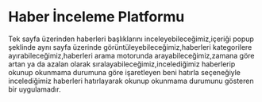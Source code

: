 # Haber İnceleme Platformu
Tek sayfa üzerinden haberleri başlıklarını inceleyebileceğimiz,içeriği popup şeklinde aynı sayfa üzerinde görüntüleyebileceğimiz,haberleri kategorilere ayırabileceğimiz,haberleri arama motorunda arayabileceğimiz,zamana göre artan ya da azalan olarak sıralayabileceğimiz,incelediğimiz haberlerip okunup okunmama durumuna göre işaretleyen beni hatırla seçeneğiyle incelediğimiz haberleri hatırlayarak okunup okunmama durumunu gösteren bir uygulamadır.


